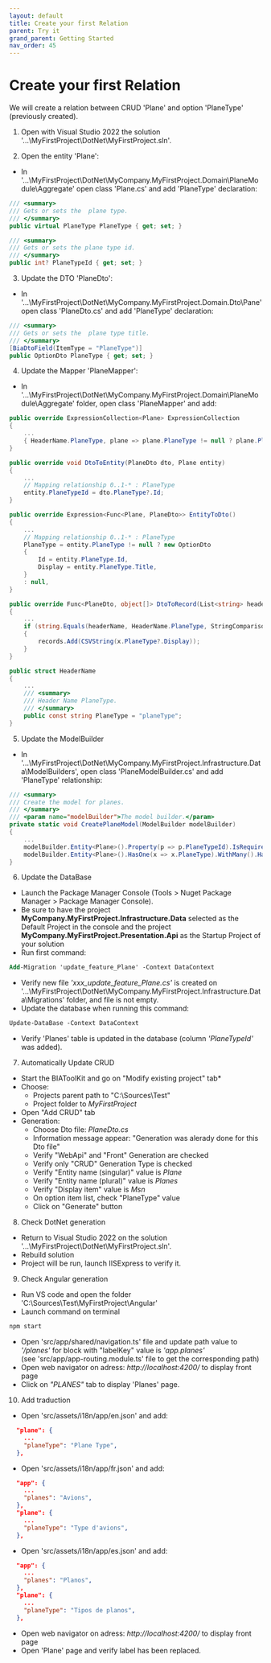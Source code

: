 ```yaml
---
layout: default
title: Create your first Relation
parent: Try it
grand_parent: Getting Started
nav_order: 45
---
```


# Create your first Relation
We will create a relation between CRUD 'Plane' and option 'PlaneType' (previously created).

1. Open with Visual Studio 2022 the solution '...\MyFirstProject\DotNet\MyFirstProject.sln'.

2. Open the entity 'Plane':
* In '...\MyFirstProject\DotNet\MyCompany.MyFirstProject.Domain\PlaneModule\Aggregate' open class 'Plane.cs' and add 'PlaneType' declaration: 
  
```csharp
/// <summary>
/// Gets or sets the  plane type.
/// </summary>
public virtual PlaneType PlaneType { get; set; }

/// <summary>
/// Gets or sets the plane type id.
/// </summary>
public int? PlaneTypeId { get; set; }
```

3. Update the DTO 'PlaneDto':
* In '...\MyFirstProject\DotNet\MyCompany.MyFirstProject.Domain.Dto\Pane' open class 'PlaneDto.cs' and add 'PlaneType' declaration:  
  
```csharp
/// <summary>
/// Gets or sets the  plane type title.
/// </summary>
[BiaDtoField(ItemType = "PlaneType")]
public OptionDto PlaneType { get; set; }
```

4. Update the Mapper 'PlaneMapper':
* In '...\MyFirstProject\DotNet\MyCompany.MyFirstProject.Domain\PlaneModule\Aggregate' folder, open class 'PlaneMapper' and add:   
 
```csharp
public override ExpressionCollection<Plane> ExpressionCollection
{
    ...
    { HeaderName.PlaneType, plane => plane.PlaneType != null ? plane.PlaneType.Title : null },
}

public override void DtoToEntity(PlaneDto dto, Plane entity)
{
    ...
    // Mapping relationship 0..1-* : PlaneType
    entity.PlaneTypeId = dto.PlaneType?.Id;
}

public override Expression<Func<Plane, PlaneDto>> EntityToDto()
{
    ...
    // Mapping relationship 0..1-* : PlaneType
    PlaneType = entity.PlaneType != null ? new OptionDto
    {
        Id = entity.PlaneType.Id,
        Display = entity.PlaneType.Title,
    }
    : null,
}

public override Func<PlaneDto, object[]> DtoToRecord(List<string> headerNames = null)
{
    ...
    if (string.Equals(headerName, HeaderName.PlaneType, StringComparison.OrdinalIgnoreCase))
    {
        records.Add(CSVString(x.PlaneType?.Display));
    }
}

public struct HeaderName
{
    ...
    /// <summary>
    /// Header Name PlaneType.
    /// </summary>
    public const string PlaneType = "planeType";
}
```

5. Update the ModelBuilder
* In '...\MyFirstProject\DotNet\MyCompany.MyFirstProject.Infrastructure.Data\ModelBuilders', open class 'PlaneModelBuilder.cs' and add 'PlaneType' relationship: 
 
```csharp
/// <summary>
/// Create the model for planes.
/// </summary>
/// <param name="modelBuilder">The model builder.</param>
private static void CreatePlaneModel(ModelBuilder modelBuilder)
{
    ...
    modelBuilder.Entity<Plane>().Property(p => p.PlaneTypeId).IsRequired(false); // relationship 0..1-*
    modelBuilder.Entity<Plane>().HasOne(x => x.PlaneType).WithMany().HasForeignKey(x => x.PlaneTypeId);
}
```

6. Update the DataBase
* Launch the Package Manager Console (Tools > Nuget Package Manager > Package Manager Console).
* Be sure to have the project **MyCompany.MyFirstProject.Infrastructure.Data** selected as the Default Project in the console and the project **MyCompany.MyFirstProject.Presentation.Api** as the Startup Project of your solution
* Run first command:    
```ps
Add-Migration 'update_feature_Plane' -Context DataContext 
```
* Verify new file *'xxx_update_feature_Plane.cs'* is created on '...\MyFirstProject\DotNet\MyCompany.MyFirstProject.Infrastructure.Data\Migrations' folder, and file is not empty.
* Update the database when running this command: 
```ps
Update-DataBase -Context DataContext
```
* Verify 'Planes' table is updated in the database (column *'PlaneTypeId'* was added).
  
7. Automatically Update CRUD  
* Start the BIAToolKit and go on "Modify existing project" tab*
* Choose:
  * Projects parent path to "C:\Sources\Test"
  * Project folder to *MyFirstProject*
* Open "Add CRUD" tab
* Generation:
  * Choose Dto file: *PlaneDto.cs*
  * Information message appear: "Generation was alerady done for this Dto file"
  * Verify "WebApi" and "Front" Generation are checked
  * Verify only "CRUD" Generation Type is checked
  * Verify "Entity name (singular)" value is *Plane*
  * Verify "Entity name (plural)" value is *Planes*
  * Verify "Display item"  value is *Msn*
  * On option item list, check "PlaneType" value
  * Click on "Generate" button

8. Check DotNet generation
* Return to Visual Studio 2022 on the solution '...\MyFirstProject\DotNet\MyFirstProject.sln'.
* Rebuild solution
* Project will be run, launch IISExpress to verify it. 

9. Check Angular generation
* Run VS code and open the folder 'C:\Sources\Test\MyFirstProject\Angular'
* Launch command on terminal 
```ps
npm start
```
* Open 'src/app/shared/navigation.ts' file and update path value to *'/planes'* for block with "labelKey" value is *'app.planes'*   
(see 'src/app/app-routing.module.ts' file to get the corresponding path)
* Open web navigator on adress: *http://localhost:4200/* to display front page
* Click on *"PLANES"* tab to display 'Planes' page.

10. Add traduction
* Open 'src/assets/i18n/app/en.json' and add:
```json
  "plane": {
    ...
    "planeType": "Plane Type",
  },
```  
* Open 'src/assets/i18n/app/fr.json' and add:
```json
  "app": {
    ...
    "planes": "Avions",
  },
  "plane": {
    ...
    "planeType": "Type d'avions",
  },
```
* Open 'src/assets/i18n/app/es.json' and add:
```json
  "app": {
    ...
    "planes": "Planos",
  },
  "plane": {
    ...
    "planeType": "Tipos de planos",
  },
```  
* Open web navigator on adress: *http://localhost:4200/* to display front page
* Open 'Plane' page and verify label has been replaced.